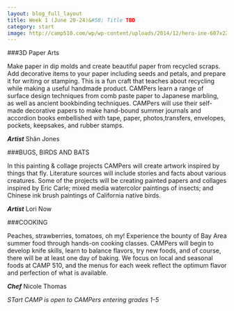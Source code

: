 ```yaml
---
layout: blog_full_layout
title: Week 1 (June 20-24)&#58; Title TBD
category: start
image: http://camp510.com/wp/wp-content/uploads/2014/12/hero-ine-607x220.jpg
---
```


###3D Paper Arts

Make paper in dip molds and create beautiful paper from recycled scraps. Add decorative items to your paper including seeds and petals, and prepare it for writing or stamping. This is a fun craft that teaches about recycling while making a useful handmade product.
CAMPers learn a range of surface design techniques from comb paste paper to Japanese marbling, as well as ancient bookbinding techniques. CAMPers will use their self-made decorative papers to make hand-bound summer journals and accordion books embellished with tape, paper, photos,transfers, envelopes, pockets, keepsakes, and rubber stamps. 

**_Artist_** Shân Jones

###BUGS, BIRDS AND BATS

In this painting & collage projects CAMPers will create artwork inspired by things that fly. Literature sources will include stories and facts about various creatures. Some of the projects will be creating painted papers and collages inspired by Eric Carle; mixed media watercolor paintings of insects; and Chinese ink brush paintings of California native birds. 

**_Artist_** Lori Now

###COOKING

Peaches, strawberries, tomatoes, oh my! Experience the bounty of Bay Area summer food through hands-on cooking classes. CAMPers will begin to develop knife skills, learn to balance flavors, try new foods, and of course, there will be at least one day of baking. We focus on local and seasonal foods at CAMP 510, and the menus for each week reflect the optimum flavor and perfection of what is available. 

**_Chef_** Nicole Thomas

*STart CAMP is open to CAMPers entering grades 1-5*
